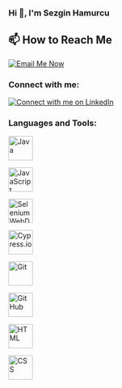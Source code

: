 ### Hi 👋, I'm Sezgin Hamurcu
<!-- How to Reach Me -->
## 📫 How to Reach Me

<p align="left">
  <a href="mailto:your.email@gmail.com">
    <img src="https://img.shields.io/badge/Email-Me%20Now-red?style=for-the-badge&logo=gmail&logoColor=white" alt="Email Me Now" />
  </a>
</p>

<!-- Connect with me section -->
### Connect with me:

[![Connect with me on LinkedIn](https://img.shields.io/badge/LinkedIn-Connect-blue?style=flat-square&logo=linkedin&logoColor=white)](https://www.linkedin.com/in/sezginhamurcu/)

<!-- Language and Tools section -->
### Languages and Tools:

<!-- Java -->
<a href="https://docs.oracle.com/en/java/"><img src="https://img.icons8.com/color/48/000000/java-coffee-cup-logo.png" alt="Java" width="48" height="48"></a>

<!-- JavaScript -->
<a href="https://developer.mozilla.org/en-US/docs/Web/JavaScript"><img src="https://img.icons8.com/color/48/000000/javascript--v1.png" alt="JavaScript" width="48" height="48"></a>

<!-- Selenium WebDriver -->
<a href="https://www.selenium.dev/documentation/en/webdriver/"><img src="https://img.icons8.com/officel/48/000000/automatic.png" alt="Selenium WebDriver" width="48" height="48"></a>

<!-- Cypress.io -->
<a href="https://docs.cypress.io/guides/overview/why-cypress.html"><img src="https://img.icons8.com/color/48/000000/cypress.png" alt="Cypress.io" width="48" height="48"></a>

<!-- Git -->
<a href="https://git-scm.com/doc"><img src="https://img.icons8.com/color/48/000000/git.png" alt="Git" width="48" height="48"></a>

<!-- GitHub -->
<a href="https://docs.github.com/en"><img src="https://img.icons8.com/material-outlined/48/000000/github.png" alt="GitHub" width="48" height="48"></a>

<!-- HTML -->
<a href="https://developer.mozilla.org/en-US/docs/Web/HTML"><img src="https://img.icons8.com/color/48/000000/html-5--v1.png" alt="HTML" width="48" height="48"></a>

<!-- CSS -->
<a href="https://developer.mozilla.org/en-US/docs/Web/CSS"><img src="https://img.icons8.com/color/48/000000/css3.png" alt="CSS" width="48" height="48"></a>


<!--
**SezginHamurcuu/sezginhamurcuu** is a ✨ _special_ ✨ repository because its `README.md` (this file) appears on your GitHub profile.

Here are some ideas to get you started:

- 🔭 I’m currently working on ...
- 🌱 I’m currently learning ...
- 👯 I’m looking to collaborate on ...
- 🤔 I’m looking for help with ...
- 💬 Ask me about ...
- 📫 How to reach me: ...
- 😄 Pronouns: ...
- ⚡ Fun fact: ...
-->
